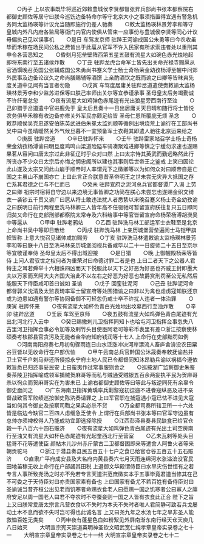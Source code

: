 <!-- { "loadSidebar": true } -->
　　○丙子  上以农事既毕将巡近郊敕豊城侯李贤都督张昇兵部尚书张本都察院右都御史顾佐等居守曰朕今巡饬边备特命尔等守北京大小之事须措置得宜遇有警急机务同太监杨瑛等计议允当随即施行仍差人驰奏
　　○敕太监杨瑛林景芳李和等守皇城内外凡内府各监局等衙门内官内使俱从管束一应事份与豊城侯李贤等同心计议毋偏执己见以误事机
　　○是日  车驾发京师  驻跸王河谕成国公朱勇等曰今农收虽毕而禾稼在场民间公私之费皆出于此扈从官军不许入民家有所求索违者处以重刑其申令各营悉知之
　　○昏刻月犯垒壁阵西第五星五鼓有流星大如碗色赤光烛地起即将东南行至五诸侯炸散
　　○丁丑  驻跸龙虎台命军士皆先出关命光禄寺赐扈从官酒馔晚召英国公张辅成国公朱勇尚书蹇义学士杨士奇杨荣金幼孜杨溥至幄中问郊外民事及边备论议久之命尚膳赐辅等酒馔  上亲酌酒饮之既而谕之曰卿等皆昧爽先度关道中见闻有当言者勿隐
　　○戊寅  车驾度居庸关驻跸岔道遣使赍敕谕太监杨瑛林景芳李和少监苏进保等曰朕己率师出关尔等宜恭谨承事  圣母皇太后务竭勤诚不许纤毫怠忽
　　○夜有流星大如鸡弹色赤尾迹有光出狼星旁西南行至浊
　　○己卯猎于岔道遣中官进鹿免于  皇太后且奏十一日出居庸关天日晴和随行将士皆悦农务俱毕禾稼有收边备亦修关外军民亦颇足给皆  圣母仁恩所覆庇无烦  圣念
　　○敕恭顺侯吴克忠遂安伯陈英武进伯朱冕太监刘顺等循例出境烧荒上谕行在工部尚书吴中曰今虽晴暖然关外气候旦暮不一宜预备军士衣鞋其即遣人驰往北京运来给之
　　○庚辰  驻跸岔道
　　○辛巳驻跸怀来
　　○壬午  驻跸雷家站召学士杨士奇杨荣金幼孜杨溥谕曰明旦度鸡鸣山梁道险隘车骑凑聚难进卿等慎之宁缓勿求速也遂赐果茗从容问曰唐太宗过此非征辽时乎众对曰然  上曰太宗恃其英武而勤远略然此行所丧亦不少众曰太宗后亦悔之悯忠阁所以建也其事则后世帝王之鉴戒  上笑曰因论此山遂及太宗又问此山崩于顺帝时人率谓元下之徵卿等以为如何众对曰顺帝自是亡国之主虽山不崩国亦亡  上曰此言正合朕意昔圣帝明王之世未尝无灾异大抵国之存亡系其君德之仁与不仁而已
　　○癸未  驻跸宣府之泥河总兵官都督谭广入谒  上劳之曰卿  祖宗时宿将自守边以来边境无事皆卿之功简在朕心未尝忘也遂赐金织文绮衣一袭钞五千贯又谕广曰扈从将士敢违法扰人者悉絷以来晚召蹇义杨士奇金幼孜谕之曰朕明日前行两程至洗马林卿三人皆年高不任驱驰可暂留宣府朕往复只五日即同归矣又命行在吏部刑部都察院太常寺及六科给事中等官皆留宣府命杨荣杨溥胡濙吴中等扈从
　　○甲申  驻跸老鸦站
　　○乙酉  驻跸洗马林工部运军士衣鞋至是北京  上命尚书吴中等即日散给
　　○丙戌  驻跸洗马林  上亲历城堡营垒遍阅士马铠甲旗帜皆称  上意大悦召见诸帅咸加赐劳
　　○丁亥  驻跸洗马林遣敕谕太监杨瑛林景芳李和等曰朕十八日至洗马林亲历城堡阅视兵备咸毕以二十一日旋师二十五日至京尔等宜敬谨奉侍  圣母皇太后不得出城迎接
　　○是日猎
　　○晚  上御幄殿杨荣等皆侍  上问人君驭世之权何者为重荣对曰命德讨罪二者是也  上曰二者天下之公器人君特主之耳若舜举十六相诛四凶而天下悦服此以天下之好恶为好恶也齐威王封即墨大夫以万家而烹阿大夫齐国大治此不以左右之好恶为好恶也故爵赏刑罚至公无私然后能服天下侍臣咸叩首曰诚如  圣谕
　　○戊子  回銮驻泥河
　　○己丑  驻跸泥河命都督郭义沈清及太监袁琦率军士留宣府等处围猎谕之曰非以为禽也虑虏寇知朕还京或为边患如遇有警尔等协同备御不可轻忽仍戒士卒不许扰人违者一体治罪
　　○庚寅  驻跸怀来
　　○夜有流星大如杯色青白光烛地出坟墓西行至浊炸散
　　○辛卯  驻跸岔道
　　○壬辰  车驾至京师
　　○夜五鼓有流星大如鸡弹色青白尾迹有光出北河北行入云中
　　○癸巳赐撒剌儿卫指挥同知卜也哈屯河卫指挥佥事忽失八古里河卫指挥佥事必令加等及剌竹头目使臣阿老可等彩币表里有差○浙江按察使林硕奏考核郡县官贪污及无能者金华府知府钱润等十七人  上命行在吏部黜罚如例
　　○河南南阳府奏七月初旬骤雨连日山水泛涨冲决河岸漂流人畜庐舍渰没农田粟谷豆皆以无收命行在户部优恤
　　○甲午云南总兵官黔国公沐晟奏奉敕抚谕盐井卫土官千户剌马非还所侵掠永宁府土地人民已令都督同知沐昂勒兵谕以祸福今遵依敕旨悉已归还事妥民安  上曰蛮夷作过常事服则舍之
　　○巡按湖广监察御史朱鉴奏茶陵卫指挥喻成领军捕贼贺麻哥等而私与贼通受贼银五百余两妄执平民为贺麻哥杀以徇众而贺麻哥实在为害未已  上谕右都御史顾佐等曰等此与叛逆同死有余辜令御史亟问之
　　○广东海南卫指挥黄瑀率兵剿黎寇初逗遛不进餋寇纵恶及进不亲督战致官军败绩巡按御史陈汭奏请罪之  上曰军官职在捕寇遇小寇已怯不进见大寇当如何其令御史及按察司鞫之果实必杀不贷
　　○万全都司奏所辖卫所一十六处皆是临边今缺官二百四人虑缓急乏使令  上谓行在兵部尚书张本等曰官军守边虽有总帅亦须裨校得人乃能成功宜即选择除授
　　○江西彭泽县奏县民缺食已给官仓榖一千八百六十四石赈济
　　○夜有流星大如鸡弹色青白尾迹有光出土司空房南行至浊又有流星大如杯色赤尾迹有光起奎西北行至营室
　　○乙未瓦剌等处头目猛哥不花等遣使臣  颜帖木儿沙州赤斤蒙古二卫都督困即来等遣舍人阿鲁火者等来朝贡驼马
　　○浙江于潜县奏县民五百五十七户之食已给官仓谷五百五十五石赈济
　　○直隶广平府成安县及大名府内黄县奏六七月天雨连绵河水涨溢渰没官民田地苖稼无收上命行在户部蠲其田税  上退御文华殿谓侍臣曰水旱灾伤世恒有之若专言人事所致尧汤之时亦不免若专言天道洪范庶徵实本乎五事毕竟君道当修其在己不可委之于天侍臣对曰亦贵国家素有备也  上曰国家有备尤不若百姓有备侍臣对曰  圣谕诚当昔齐桓公出见老而饥寒者命赐衣食老人曰愿赐一国之饥寒者公曰寡人之廪府安足以周一国老人曰君不夺农时不夺蚕妾则一国之人皆有衣食此正合  陛下之旨  上又曰朕常爱唐太宗言凡营衣食以不失时为本夫不失时者唯人君简静可致若兵戈屡动土木不息而欲不失时岂可得也此诚名言  上又曰尧九年之水汤七年之旱非圣人能救恤百姓无类矣
　　○丙申夜有蓬星色白如粉絮见外屏南渐东南行经天仓天庾几八日始灭
　　大明宣宗宪天崇道英明神圣钦文昭武宽仁纯孝章皇帝实录卷之七十一
　　大明宣宗章皇帝实录卷之七十一终
大明宣宗章皇帝实录卷之七十二
